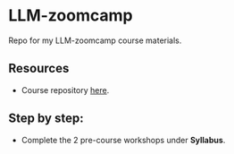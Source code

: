 # LLM-zoomcamp
Repo for my LLM-zoomcamp course materials.

## Resources
- Course repository [here](https://github.com/DataTalksClub/llm-zoomcamp).

## Step by step:
- Complete the 2 pre-course workshops under <b>Syllabus</b>. 
